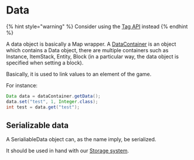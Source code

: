 # Data

{% hint style="warning" %}
Consider using the [Tag API](../feature/tags.md) instead
{% endhint %}

A data object is basically a Map wrapper. A [DataContainer](https://minestom.github.io/Minestom/net/minestom/server/data/DataContainer.html) is an object which contains a Data object, there are multiple containers such as Instance, ItemStack, Entity, Block \(in a particular way, the data object is specified when setting a block\).

Basically, it is used to link values to an element of the game.

For instance:

```java
Data data = dataContainer.getData();
data.set("test", 1, Integer.class);
int test = data.get("test");
```

## Serializable data

A SerialiableData object can, as the name imply, be serialized.

It should be used in hand with our [Storage system](data.md#serializable-data).

